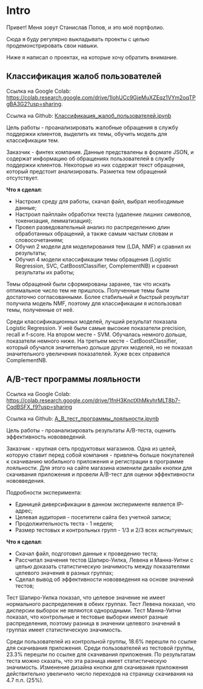 # Intro
Привет! Меня зовут Станислав Попов, и это моё портфолио. 

Сюда я буду регулярно выкладывать проекты с целью продемонстрировать свои навыки.

Ниже я написал о проектах, на которые хочу обратить внимание.

## Классификация жалоб пользователей

Ссылка на Google Colab: https://colab.research.google.com/drive/1lohUCc9GjeMuXZEqz1VYm2oqTPgBA3G2?usp=sharing.

Ссылка на Github: [Классификация_жалоб_пользователей.ipynb](https://github.com/Popov-SS/Portfolio/blob/master/Complaint%20ticket%20classification/%D0%9A%D0%BB%D0%B0%D1%81%D1%81%D0%B8%D1%84%D0%B8%D0%BA%D0%B0%D1%86%D0%B8%D1%8F_%D0%B6%D0%B0%D0%BB%D0%BE%D0%B1_%D0%BF%D0%BE%D0%BB%D1%8C%D0%B7%D0%BE%D0%B2%D0%B0%D1%82%D0%B5%D0%BB%D0%B5%D0%B9.ipynb)

Цель работы - проанализировать жалобные обращения в службу поддержки клиентов, выделить их темы, обучить модель для классификации тем.

Заказчик - финтех компания. Данные предствалены в формате JSON, и содержат информацию об обращениях пользователей в службу поддержки клиентов. Некоторые из них содержат текст обращения, который предстоит анализировать. Разметка тем обращений отсутствует.

**Что я сделал**:
* Настроил среду для работы, скачал файл, выбрал необходимые данные;
* Настроил пайплайн обработки текста (удаление лишних символов, токенизация, лемматизация);
* Провел разведовательный анализ по распределению длин обработанных обращений, а также самым частым словам и словосочетаниям;
* Обучил 2 модели для моделирования тем (LDA, NMF) и сравнил их результаты;
* Обучил 4 модели классификации темы обращения (Logistic Regression, SVC, CatBoostClassifier, ComplementNB) и сравнил результаты их работы;

Темы обращений были сформированы заранее, так что искать оптимальное число тем не пришлось. Полученные темы были достаточно согласованными. Более стабильный и быстрый результат получила модель NMF, поэтому для классификации я использовал темы, полученные от неё.

Среди классификационных моделей, лучший результат показала Logistic Regression. У неё были самые высокие показатели precision, recall и f-score. На втором месте - SVM. Обучалась немного дольше, показатели немного ниже. На третьем месте - CatBoostClassifier, который обучался значительно дольше других моделей, но не показал значительного увеличения показателей. Хуже всех справился ComplementNB.

## A/B-тест программы лояльности

Ссылка на Google Colab: https://colab.research.google.com/drive/1fnH3KnctXhMkyhrMLT8b7-CqdBSFX_f9?usp=sharing

Ссылка на Github: [A_B_тест_программы_лояльности.ipynb](https://github.com/Popov-SS/Portfolio/blob/master/Loyalty%20program%20AB-test/A_B_%D1%82%D0%B5%D1%81%D1%82_%D0%BF%D1%80%D0%BE%D0%B3%D1%80%D0%B0%D0%BC%D0%BC%D1%8B_%D0%BB%D0%BE%D1%8F%D0%BB%D1%8C%D0%BD%D0%BE%D1%81%D1%82%D0%B8.ipynb)

Цель работы - проанализировать результаты A/B-теста, оценить эффективность нововведений.

Заказчик - крупная сеть продуктовых магазинов. Одна из целей, которую ставит перед собой компания - привлечь больше покупателей к скачиванию мобильного приложения и регистрации в программе лояльности. Для этого на сайте магазина изменили дизайн кнопки для скачивания приложения и провели A/B-тест для оценки эффективности нововведения.

Подробности эксперимента:
* Единицей диверсификации в данном эксперименте является IP-адрес;
* Целевая аудитория - посетители сайта без учетной записи;
* Продолжительность теста - 1 неделя;
* Размер тестовых и контрольных групп - 1/3 и 2/3 всех испытуемых;

**Что я сделал**:
* Скачал файл, подготовил данные к проведению теста;
* Рассчитал значения тестов Шапиро-Уилка, Левена и Манна-Уитни с целью доказать статистическую значимость между показателями целевого значения в разных группах;
* Сделал вывод об эффективности нововведения на основе значений тестов;

Тест Шапиро-Уилка показал, что целевое значение не имеет нормального распределения в обеих группах. Тест Левена показал, что дисперсии выборок не являются однородными. Тест Манна-Уитни показал, что контрольные и тестовые выборки имеют разные распределения, поэтому разница в значении целевого значений в группах имеет статистическую значимость.

Среди пользователей из контрольной группы, 18.6% перешли по ссылке для скачивания приложения. Среди пользователей из тестовой группы, 23.3% перешли по ссылке для скачивания приложения. По результатам теста можно сказать, что эта разница имеет статистическую значимость. Изменение дизайна кнопки для скачивания приложения действительно увеличило число переходов на страницу скачивания на 4.7 п.п. (25%).
